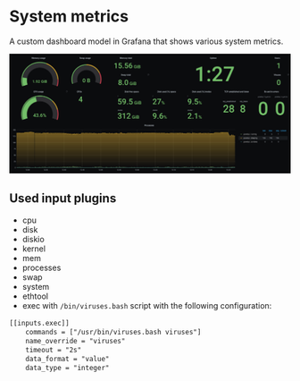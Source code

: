 # System metrics

A custom dashboard model in Grafana that shows various system metrics.

![dashboard](/static/grafana_dashboard.png) 

## Used input plugins

- cpu
- disk
- diskio
- kernel
- mem
- processes
- swap
- system
- ethtool
- exec with `/bin/viruses.bash` script with the following configuration:

```
[[inputs.exec]]
    commands = ["/usr/bin/viruses.bash viruses"]
    name_override = "viruses"
    timeout = "2s"
    data_format = "value"
    data_type = "integer"
```
